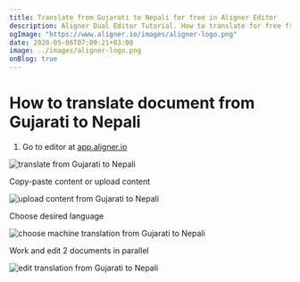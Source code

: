 ```yaml
---
title: Translate from Gujarati to Nepali for free in Aligner Editor
description: Aligner Dual Editor Tutorial. How to translate for free from Gujarati to Nepali. Aligner is multilingual document management platform. 
ogImage: "https://www.aligner.io/images/aligner-logo.png"
date: 2020-05-06T07:09:21+03:00
image: ../images/aligner-logo.png
onBlog: true
---
```


# How to translate document from Gujarati to Nepali

1. Go to editor at [app.aligner.io](https://app.aligner.io "Aligner App web page")

![translate from Gujarati to Nepali](../aligner-blank-editor.png "translate from Gujarati to Nepali")

Copy-paste content or upload content

![upload content from Gujarati to Nepali](../aligner-uploaded-document.png "upload content from Gujarati to Nepali")

Choose desired language

![choose machine translation from Gujarati to Nepali](../aligner-language-dropdown.png "choose machine translation from Gujarati to Nepali")

Work and edit 2 documents in parallel

![edit translation from Gujarati to Nepali](../aligner-double-sitded-editor.png "edit translation from Gujarati to Nepali")

